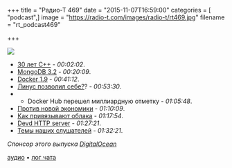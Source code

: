 +++
title = "Радио-Т 469"
date = "2015-11-07T16:59:00"
categories = [ "podcast",]
image = "https://radio-t.com/images/radio-t/rt469.jpg"
filename = "rt_podcast469"

+++

![](https://radio-t.com/images/radio-t/rt469.jpg)

- [30 лет С++](http://habrahabr.ru/post/270083/) - *00:02:02*.
- [MongoDB 3.2](https://www.mongodb.com/blog/post/announcing-mongodb-3-2?jmp=community-hub) - *00:20:09*.
- [Docker 1.9](http://blog.docker.com/2015/11/docker-1-9-production-ready-swarm-multi-host-networking/) - *00:41:12*.
- [Линус позволил себе?](http://www.phoronix.com/scan.php?page=news_item&px=Report-Harassment-LT)? - *00:53:30*.
- * Docker Hub перешел миллиардную отметку - *01:05:48*.
- [Против новой экономики](https://signalvnoise.com/posts/3972-reconsider) - *01:10:09*.
- [Как привязывают облака](http://www.infoworld.com/article/3001735/cloud-computing/why-cloud-apps-can-never-be-totally-portable.html) - *01:17:54*.
- [Devd HTTP server](http://www.ghacks.net/2015/10/28/devd-is-a-lightweight-http-server/) - *01:27:21*.
- [Темы наших слушателей](https://radio-t.com/p/2015/11/03/prep-469/) - *01:32:21*.

_Спонсор этого выпуска [DigitalOcean](https://do.co/radiot)_

[аудио](https://cdn.radio-t.com/rt_podcast469.mp3) • [лог чата](http://chat.radio-t.com/logs/radio-t-469.html)
<audio src="https://cdn.radio-t.com/rt_podcast469.mp3" preload="none"></audio>
